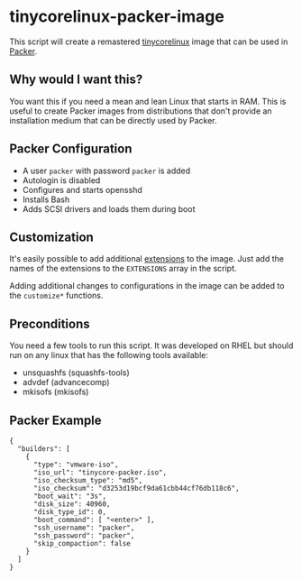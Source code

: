 tinycorelinux-packer-image
==========================

This script will create a remastered
[tinycorelinux](http://distro.ibiblio.org/tinycorelinux/) image that can be
used in [Packer](http://www.packer.io/).


Why would I want this?
----------------------

You want this if you need a mean and lean Linux that starts in RAM. This is
useful to create Packer images from distributions that don't provide an
installation medium that can be directly used by Packer. 


Packer Configuration
--------------------

  * A user `packer` with password `packer` is added
  * Autologin is disabled
  * Configures and starts opensshd
  * Installs Bash
  * Adds SCSI drivers and loads them during boot
  

Customization
-------------

It's easily possible to add additional
[extensions](http://distro.ibiblio.org/tinycorelinux/5.x/x86/tcz/) to the
image. Just add the names of the extensions to the `EXTENSIONS` array in the
script. 

Adding additional changes to configurations in the image can be added to the 
`customize*` functions.


Preconditions
-------------

You need a few tools to run this script. It was developed on RHEL but should run
on any linux that has the following tools available:

  * unsquashfs (squashfs-tools)
  * advdef (advancecomp) 
  * mkisofs (mkisofs)


Packer Example
--------------

```
{
  "builders": [
    {
      "type": "vmware-iso",
      "iso_url": "tinycore-packer.iso",
      "iso_checksum_type": "md5",
      "iso_checksum": "d3253d19bcf9da61cbb44cf76db118c6",
      "boot_wait": "3s",
      "disk_size": 40960,
      "disk_type_id": 0,
      "boot_command": [ "<enter>" ],
      "ssh_username": "packer",
      "ssh_password": "packer",
      "skip_compaction": false
    }
  ]
}
```
